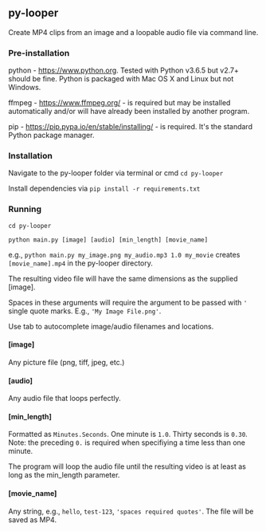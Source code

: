 ## py-looper
Create MP4 clips from an image and a loopable audio file via command line.


### Pre-installation

python - https://www.python.org. Tested with Python v3.6.5 but v2.7+ should be fine. Python is packaged with Mac OS X and Linux but not Windows.

ffmpeg - https://www.ffmpeg.org/ - is required but may be installed automatically and/or will have already been installed by another program. 

pip - https://pip.pypa.io/en/stable/installing/ - is required. It's the standard Python package manager.


### Installation

Navigate to the py-looper folder via terminal or cmd `cd py-looper`

Install dependencies via `pip install -r requirements.txt`


### Running

`cd py-looper`

`python main.py [image] [audio] [min_length] [movie_name]`

e.g., `python main.py my_image.png my_audio.mp3 1.0 my_movie` creates `[movie_name].mp4` in the py-looper directory.

The resulting video file will have the same dimensions as the supplied [image].

Spaces in these arguments will require the argument to be passed with `'` single quote marks. E.g., `'My Image File.png'`.

Use tab to autocomplete image/audio filenames and locations.

#### [image]

Any picture file (png, tiff, jpeg, etc.)

#### [audio]

Any audio file that loops perfectly.

#### [min_length]

Formatted as `Minutes.Seconds`. One minute is `1.0`. Thirty seconds is `0.30`. Note: the preceding `0.` is required when specifiying a time less than one minute.

The program will loop the audio file until the resulting video is at least as long as the min_length parameter.

#### [movie_name]

Any string, e.g., `hello`, `test-123`, `'spaces required quotes'`. The file will be saved as MP4.
